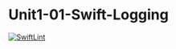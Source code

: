# Unit1-01-Swift-Logging
[![SwiftLint](https://github.com/ICS4U-Programming-RemyS/Unit1-01-Swift-Logging/workflows/SwiftLint/badge.svg)](https://github.com/ICS4U-Programming-RemyS/Unit1-01-Swift-Logging/actions)
